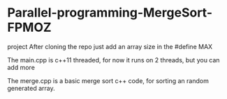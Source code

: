 # Parallel-programming-MergeSort-FPMOZ
project
After cloning the repo just add an array size in the #define MAX

The main.cpp is c++11 threaded, for now it runs on 2 threads, but you 
can add more

The merge.cpp is a basic merge sort c++ code, for sorting an random 
generated array.
